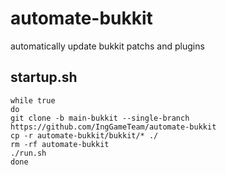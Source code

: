 # automate-bukkit
automatically update bukkit patchs and plugins 

## startup.sh
```
while true
do
git clone -b main-bukkit --single-branch https://github.com/IngGameTeam/automate-bukkit
cp -r automate-bukkit/bukkit/* ./
rm -rf automate-bukkit
./run.sh
done
```